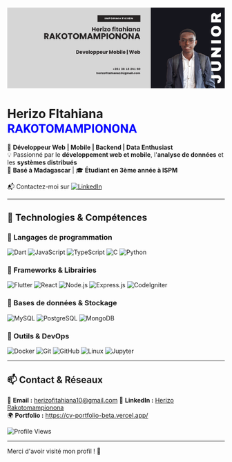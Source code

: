 <!-- Bannière personnalisée -->
<p align="center">
  <img src="./profile.png" alt="Herizo Carter Banner"/>
</p>

# **Herizo FItahiana <br/> <span style="color:blue;font-family:'roboto'"> RAKOTOMAMPIONONA </span>**

🎯 **Développeur Web | Mobile | Backend | Data Enthusiast**  
💡 Passionné par le **développement web et mobile**, l'**analyse de données** et les **systèmes distribués**  
📍 **Basé à Madagascar** | 🎓 **Étudiant en 3ème année à ISPM**

📬 Contactez-moi sur [![LinkedIn](https://img.shields.io/badge/LinkedIn-Connect-blue?style=flat&logo=linkedin)](https://www.linkedin.com/in/fitahiana-herizo-rakotomampionona-586960277/)

---

## 🚀 Technologies & Compétences

### 🔹 Langages de programmation

![Dart](https://img.shields.io/badge/Dart-0175C2?style=flat&logo=dart&logoColor=white)
![JavaScript](https://img.shields.io/badge/JavaScript-F7DF1E?style=flat&logo=javascript&logoColor=black)
![TypeScript](https://img.shields.io/badge/TypeScript-3178C6?style=flat&logo=typescript&logoColor=white)
![C](https://img.shields.io/badge/C-A8B9CC?style=flat&logo=c&logoColor=white)
![Python](https://img.shields.io/badge/Python-3776AB?style=flat&logo=python&logoColor=white)

### 🔹 Frameworks & Librairies

![Flutter](https://img.shields.io/badge/Flutter-02569B?style=flat&logo=flutter&logoColor=white)
![React](https://img.shields.io/badge/React-20232A?style=flat&logo=react&logoColor=61DAFB)
![Node.js](https://img.shields.io/badge/Node.js-339933?style=flat&logo=node.js&logoColor=white)
![Express.js](https://img.shields.io/badge/Express.js-000000?style=flat&logo=express&logoColor=white)
![CodeIgniter](https://img.shields.io/badge/CodeIgniter-EF4223?style=flat&logo=codeigniter&logoColor=white)

### 🔹 Bases de données & Stockage

![MySQL](https://img.shields.io/badge/MySQL-4479A1?style=flat&logo=mysql&logoColor=white)
![PostgreSQL](https://img.shields.io/badge/PostgreSQL-316192?style=flat&logo=postgresql&logoColor=white)
![MongoDB](https://img.shields.io/badge/MongoDB-4EA94B?style=flat&logo=mongodb&logoColor=white)

### 🔹 Outils & DevOps

![Docker](https://img.shields.io/badge/Docker-2496ED?style=flat&logo=docker&logoColor=white)
![Git](https://img.shields.io/badge/Git-F05032?style=flat&logo=git&logoColor=white)
![GitHub](https://img.shields.io/badge/GitHub-181717?style=flat&logo=github&logoColor=white)
![Linux](https://img.shields.io/badge/Linux-FCC624?style=flat&logo=linux&logoColor=black)
![Jupyter](https://img.shields.io/badge/Jupyter-F37626?style=flat&logo=jupyter&logoColor=white)


---

## 📫 Contact & Réseaux

📧 **Email :** herizofitahiana10@gmail.com
💼 **LinkedIn :** [Herizo Rakotomampionona](https://www.linkedin.com/in/fitahiana-herizo-rakotomampionona-586960277/)  
🌍 **Portfolio :** https://cv-portfolio-beta.vercel.app/

![Profile Views](https://komarev.com/ghpvc/?username=HerizoCarter&color=green)

---

Merci d'avoir visité mon profil ! 🚀
